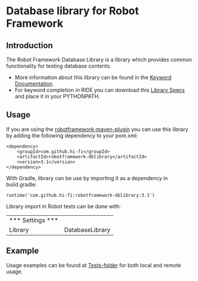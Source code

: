 # Database library for Robot Framework
Introduction
------------
The Robot Framework Database Library is a library which provides common functionality for testing database contents.

* More information about this library can be found in the
  [Keyword Documentation](http://search.maven.org/remotecontent?filepath=com/github/hi-fi/robotframework-dblibrary/3.0/robotframework-dblibrary-3.1.html).
* For keyword completion in RIDE you can download this
  [Library Specs](http://search.maven.org/remotecontent?filepath=com/github/hi-fi/robotframework-dblibrary/3.0/robotframework-dblibrary-3.1.xml)
  and place it in your PYTHONPATH.

Usage
-----
If you are using the [robotframework-maven-plugin](http://robotframework.org/MavenPlugin/) you can
use this library by adding the following dependency to 
your pom.xml:

    <dependency>
        <groupId>com.github.hi-fi</groupId>
        <artifactId>robotframework-dblibrary</artifactId>
        <version>3.1</version>
    </dependency>
    
With Gradle, library can be use by importing it as a dependency in build.gradle:

    runtime('com.github.hi-fi:robotframework-dblibrary:3.1')
    
Library import in Robot tests can be done with:

|                    |                                 |
| ----------------   | ------------------------------- | 
| *** Settings ***   |                                 |                 
| Library            | DatabaseLibrary                 |   
   
Example
-------
Usage examples can be found at [Tests-folder](/src/test/robotframework/acceptance) for both local and remote usage.
